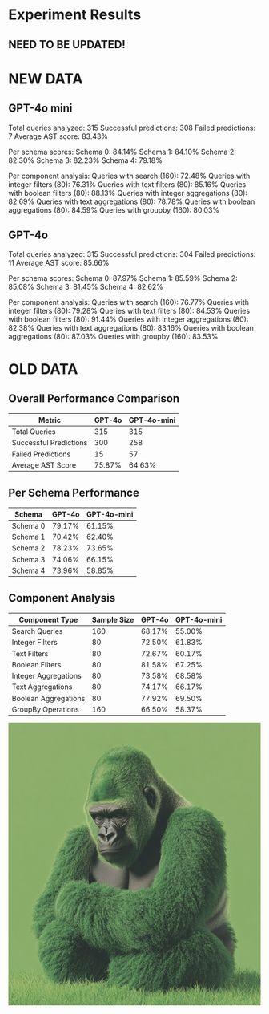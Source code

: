# Experiment Results

## NEED TO BE UPDATED!

# NEW DATA

## GPT-4o mini

Total queries analyzed: 315
Successful predictions: 308
Failed predictions: 7
Average AST score: 83.43%

Per schema scores:
Schema 0: 84.14%
Schema 1: 84.10%
Schema 2: 82.30%
Schema 3: 82.23%
Schema 4: 79.18%

Per component analysis:
Queries with search (160): 72.48%
Queries with integer filters (80): 76.31%
Queries with text filters (80): 85.16%
Queries with boolean filters (80): 88.13%
Queries with integer aggregations (80): 82.69%
Queries with text aggregations (80): 78.78%
Queries with boolean aggregations (80): 84.59%
Queries with groupby (160): 80.03%

## GPT-4o

Total queries analyzed: 315
Successful predictions: 304
Failed predictions: 11
Average AST score: 85.66%

Per schema scores:
Schema 0: 87.97%
Schema 1: 85.59%
Schema 2: 85.08%
Schema 3: 81.45%
Schema 4: 82.62%

Per component analysis:
Queries with search (160): 76.77%
Queries with integer filters (80): 79.28%
Queries with text filters (80): 84.53%
Queries with boolean filters (80): 91.44%
Queries with integer aggregations (80): 82.38%
Queries with text aggregations (80): 83.16%
Queries with boolean aggregations (80): 87.03%
Queries with groupby (160): 83.53%


# OLD DATA

## Overall Performance Comparison

| Metric | GPT-4o | GPT-4o-mini |
|--------|--------|-------------|
| Total Queries | 315 | 315 |
| Successful Predictions | 300 | 258 |
| Failed Predictions | 15 | 57 |
| Average AST Score | 75.87% | 64.63% |

## Per Schema Performance

| Schema | GPT-4o | GPT-4o-mini |
|--------|--------|-------------|
| Schema 0 | 79.17% | 61.15% |
| Schema 1 | 70.42% | 62.40% |
| Schema 2 | 78.23% | 73.65% |
| Schema 3 | 74.06% | 66.15% |
| Schema 4 | 73.96% | 58.85% |

## Component Analysis

| Component Type | Sample Size | GPT-4o | GPT-4o-mini |
|---------------|-------------|---------|-------------|
| Search Queries | 160 | 68.17% | 55.00% |
| Integer Filters | 80 | 72.50% | 61.83% |
| Text Filters | 80 | 72.67% | 60.17% |
| Boolean Filters | 80 | 81.58% | 67.25% |
| Integer Aggregations | 80 | 73.58% | 68.58% |
| Text Aggregations | 80 | 74.17% | 66.17% |
| Boolean Aggregations | 80 | 77.92% | 69.50% |
| GroupBy Operations | 160 | 66.50% | 58.37% |

![Weaviate Gorilla](../../visuals/weaviate-gorillas/gorilla-118.png)
